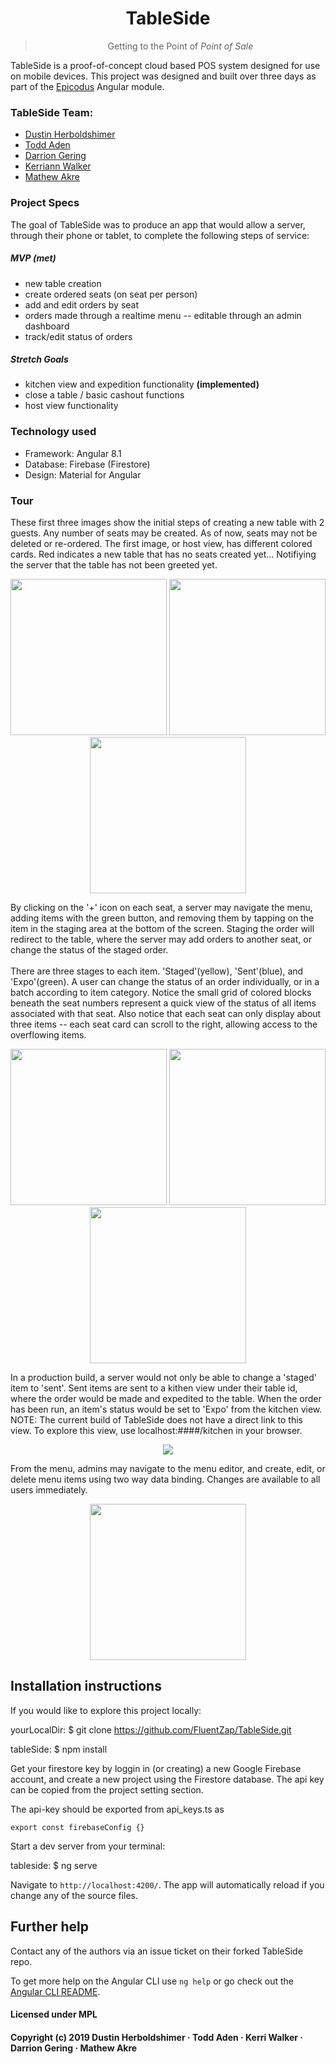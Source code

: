 # <h1 align="center">TableSide</h1>

> <p align="center">Getting to the Point of <em>Point of Sale</em></p>

TableSide is a proof-of-concept cloud based POS system designed for use on mobile devices.  This project was designed and built over three days as part of the <a href='https://www.epicodus.com/'>Epicodus</a> Angular module.

### TableSide Team:

- <a href="www.linkedin.com/in/dustin-herboldshimer">Dustin Herboldshimer</a>
- <a href="https://www.linkedin.com/in/fluentzap/">Todd Aden</a>
- <a href="www.linkedin.com/in/darrionkg">Darrion Gering</a> 
- <a href="https://www.linkedin.com/in/kerriann-walker-813198167/">Kerriann Walker</a>
- <a href='https://www.linkedin.com/in/mathew-akre29/'>Mathew Akre</a>

### Project Specs

The goal of TableSide was to produce an app that would allow a server, through their phone or tablet, to complete the following steps of service:

##### MVP **(met)**

- new table creation 
- create ordered seats (on seat per person)
- add and edit orders by seat
- orders made through a realtime menu -- editable through an admin dashboard
- track/edit status of orders

##### Stretch Goals

- kitchen view and expedition functionality **(implemented)**
- close a table / basic cashout functions
- host view functionality


### Technology used

- Framework: Angular 8.1
- Database: Firebase (Firestore)
- Design: Material for Angular

### Tour

These first three images show the initial steps of creating a new table with 2 guests. Any number of seats may be created.  As of now, seats may not be deleted or re-ordered. The first image, or host view, has different colored cards.  Red indicates a new table that has no seats created yet... Notifiying the server that the table has not been greeted yet.

<p align="center">
    <img src='./dev-resources/tablesideHost.png' width='250px'>
    <img src='./dev-resources/tablesideHostAssignName.png' width='250px'>
    <img src='./dev-resources/tablesideNewSeats.png' width='250px'>
</p>
          
By clicking on the '+' icon on each seat, a server may navigate the menu, adding items with the green button, and removing them by tapping on the item in the staging area at the bottom of the screen. Staging the order will redirect to the table, where the server may add orders to another seat, or change the status of the staged order.<br/><br/>
There are three stages to each item.  'Staged'(yellow), 'Sent'(blue), and 'Expo'(green). A user can change the status of an order individually, or in a batch according to item category.  Notice the small grid of colored blocks beneath the seat numbers represent a quick view of the status of all items associated with that seat. Also notice that each seat can only display about three items -- each seat card can scroll to the right, allowing access to the overflowing items.

<p align="center">
    <img src="./dev-resources/tablesideMenu.png" width='250px'>
    <img src='./dev-resources/tablesideStatusSingle.png' width='250px'>
    <img src='./dev-resources/tablesideStatusBatch.png' width='250px'>
</p>

In a production build, a server would not only be able to change a 'staged' item to 'sent'.  Sent items are sent to a kithen view under their table id, where the order would be made and expedited to the table.  When the order has been run, an item's status would be set to 'Expo' from the kitchen view.  NOTE: The current build of TableSide does not have a direct link to this view.  To explore this view, use localhost:####/kitchen in your browser.

<p align="center">
    <img src="./dev-resources/tablesideKitchen.png">
</p>

From the menu, admins may navigate to the menu editor, and create, edit, or delete menu items using two way data binding.  Changes are available to all users immediately.

<p align="center">
    <img src='./dev-resources/tablesideAdmin.png' width='250px'>
</p>

## Installation instructions
If you would like to explore this project locally:


yourLocalDir: $ git clone https://github.com/FluentZap/TableSide.git

tableSide: $ npm install


Get your firestore key by loggin in (or creating) a new Google Firebase account, and create a new project using the Firestore database.  The api key can be copied from the project setting section.

The api-key should be exported from api_keys.ts as

    export const firebaseConfig {}

Start a dev server from your terminal:

tableside: $ ng serve

Navigate to `http://localhost:4200/`. The app will automatically reload if you change any of the source files.

## Further help

Contact any of the authors via an issue ticket on their forked TableSide repo.

To get more help on the Angular CLI use `ng help` or go check out the [Angular CLI README](https://github.com/angular/angular-cli/blob/master/README.md).

#### Licensed under MPL
#### Copyright (c) 2019 Dustin Herboldshimer · Todd Aden · Kerri Walker · Darrion Gering · Mathew Akre
